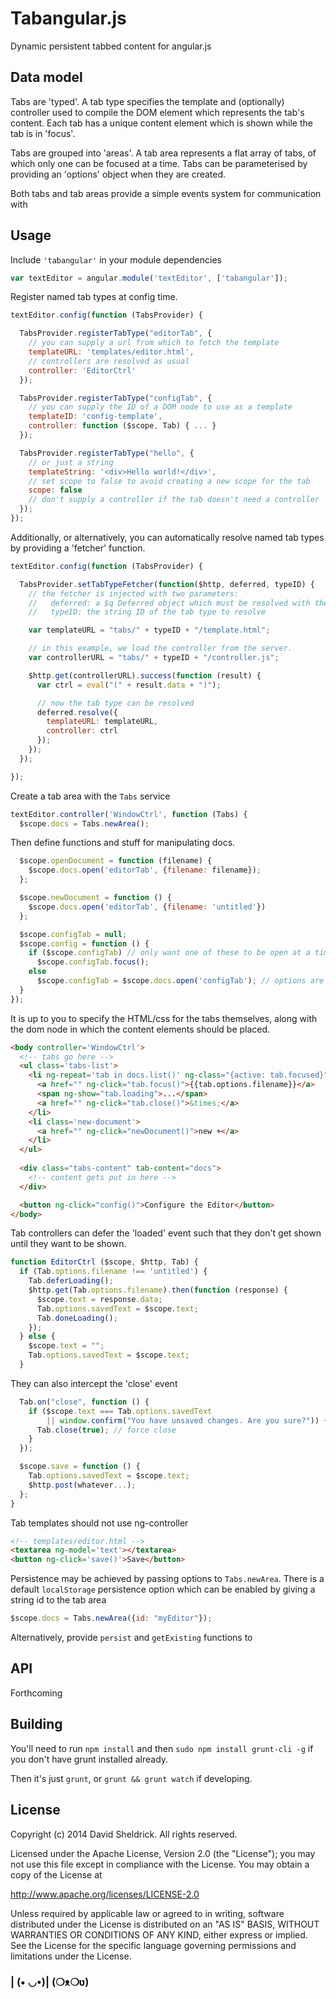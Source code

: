 # Tabangular.js

Dynamic persistent tabbed content for angular.js

## Data model

Tabs are 'typed'. A tab type specifies the template and (optionally) controller used to compile the DOM element which represents the tab's content. Each tab has a unique content element which is shown while the tab is in 'focus'.

Tabs are grouped into 'areas'. A tab area represents a flat array of tabs, of which only one can be focused at a time. Tabs can be parameterised by providing an 'options' object when they are created.

Both tabs and tab areas provide a simple events system for communication with 

## Usage

Include `'tabangular'` in your module dependencies

```javascript
var textEditor = angular.module('textEditor', ['tabangular']);
```

Register named tab types at config time.

```javascript
textEditor.config(function (TabsProvider) {

  TabsProvider.registerTabType("editorTab", {
    // you can supply a url from which to fetch the template
    templateURL: 'templates/editor.html',
    // controllers are resolved as usual
    controller: 'EditorCtrl'
  });

  TabsProvider.registerTabType("configTab", {
    // you can supply the ID of a DOM node to use as a template
    templateID: 'config-template',
    controller: function ($scope, Tab) { ... }
  });

  TabsProvider.registerTabType("hello", {
    // or just a string
    templateString: '<div>Hello world!</div>',
    // set scope to false to avoid creating a new scope for the tab
    scope: false
    // don't supply a controller if the tab doesn't need a controller
  });
});
```

Additionally, or alternatively, you can automatically resolve named tab types by providing a 'fetcher' function.

```javascript
textEditor.config(function (TabsProvider) {

  TabsProvider.setTabTypeFetcher(function($http, deferred, typeID) {
    // the fetcher is injected with two parameters:
    //   deferred: a $q Deferred object which must be resolved with the tab type
    //   typeID: the string ID of the tab type to resolve

    var templateURL = "tabs/" + typeID + "/template.html";

    // in this example, we load the controller from the server.
    var controllerURL = "tabs/" + typeID + "/controller.js";

    $http.get(controllerURL).success(function (result) {
      var ctrl = eval("(" + result.data + ")");

      // now the tab type can be resolved
      deferred.resolve({
        templateURL: templateURL,
        controller: ctrl
      });
    });
  });

});
```

Create a tab area with the `Tabs` service

```javascript
textEditor.controller('WindowCtrl', function (Tabs) {
  $scope.docs = Tabs.newArea();
```

Then define functions and stuff for manipulating docs.

```javascript
  $scope.openDocument = function (filename) {
    $scope.docs.open('editorTab', {filename: filename});
  };

  $scope.newDocument = function () {
    $scope.docs.open('editorTab', {filename: 'untitled'})
  };

  $scope.configTab = null;
  $scope.config = function () {
    if ($scope.configTab) // only want one of these to be open at a time
      $scope.configTab.focus();
    else
      $scope.configTab = $scope.docs.open('configTab'); // options are optional
  }
});
```

It is up to you to specify the HTML/css for the tabs themselves, along with the dom node in which the content elements should be placed.

```html
<body controller='WindowCtrl'>
  <!-- tabs go here -->
  <ul class='tabs-list'>
    <li ng-repeat='tab in docs.list()' ng-class="{active: tab.focused}">
      <a href="" ng-click="tab.focus()">{{tab.options.filename}}</a>
      <span ng-show="tab.loading">...</span>
      <a href="" ng-click="tab.close()">&times;</a>
    </li>
    <li class='new-document'>
      <a href="" ng-click="newDocument()">new +</a>
    </li>
  </ul>
  
  <div class="tabs-content" tab-content="docs">
    <!-- content gets put in here -->
  </div>

  <button ng-click="config()">Configure the Editor</button>
</body>
```

Tab controllers can defer the 'loaded' event such that they don't get shown
until they want to be shown.

```javascript
function EditorCtrl ($scope, $http, Tab) {
  if (Tab.options.filename !== 'untitled') {
    Tab.deferLoading();
    $http.get(Tab.options.filename).then(function (response) {
      $scope.text = response.data;
      Tab.options.savedText = $scope.text;
      Tab.doneLoading();
    });
  } else {
    $scope.text = "";
    Tab.options.savedText = $scope.text;
  }
```

They can also intercept the 'close' event

```javascript
  Tab.on("close", function () {
    if ($scope.text === Tab.options.savedText
        || window.confirm("You have unsaved changes. Are you sure?")) {
      Tab.close(true); // force close
    }
  });

  $scope.save = function () {
    Tab.options.savedText = $scope.text;
    $http.post(whatever...);
  };
}
```

Tab templates should not use ng-controller


```html
<!-- templates/editor.html -->
<textarea ng-model='text'></textarea>
<button ng-click='save()'>Save</button>
```

Persistence may be achieved by passing options to `Tabs.newArea`. There is a default `localStorage` persistence option which can be enabled by giving a string id to the tab area

```javascript
$scope.docs = Tabs.newArea({id: "myEditor"});
```

Alternatively, provide `persist` and `getExisting` functions to 

## API

Forthcoming

## Building

You'll need to run `npm install` and then `sudo npm install grunt-cli -g` if you don't have grunt installed already.

Then it's just `grunt`, or `grunt && grunt watch` if developing.

## License

Copyright (c) 2014 David Sheldrick. All rights reserved.

Licensed under the Apache License, Version 2.0 (the "License"); you may not use this file except in compliance with the License. You may obtain a copy of the License at

http://www.apache.org/licenses/LICENSE-2.0

Unless required by applicable law or agreed to in writing, software distributed under the License is distributed on an "AS IS" BASIS, WITHOUT WARRANTIES OR CONDITIONS OF ANY KIND, either express or implied. See the License for the specific language governing permissions and limitations under the License.

### | (• ◡•)| (❍ᴥ❍ʋ)
